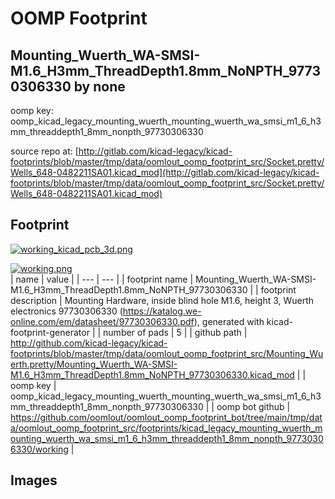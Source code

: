 # OOMP Footprint  
## Mounting_Wuerth_WA-SMSI-M1.6_H3mm_ThreadDepth1.8mm_NoNPTH_97730306330  by none  
  
oomp key: oomp_kicad_legacy_mounting_wuerth_mounting_wuerth_wa_smsi_m1_6_h3mm_threaddepth1_8mm_nonpth_97730306330  
  
source repo at: [http://gitlab.com/kicad-legacy/kicad-footprints/blob/master/tmp/data/oomlout_oomp_footprint_src/Socket.pretty/Wells_648-0482211SA01.kicad_mod](http://gitlab.com/kicad-legacy/kicad-footprints/blob/master/tmp/data/oomlout_oomp_footprint_src/Socket.pretty/Wells_648-0482211SA01.kicad_mod)  
## Footprint  
  
[![working_kicad_pcb_3d.png](working_kicad_pcb_3d_600.png)](working_kicad_pcb_3d.png)  
  
[![working.png](working_600.png)](working.png)  
| name | value | 
| --- | --- | 
| footprint name | Mounting_Wuerth_WA-SMSI-M1.6_H3mm_ThreadDepth1.8mm_NoNPTH_97730306330 | 
| footprint description | Mounting Hardware, inside blind hole M1.6, height 3, Wuerth electronics 97730306330 (https://katalog.we-online.com/em/datasheet/97730306330.pdf), generated with kicad-footprint-generator | 
| number of pads | 5 | 
| github path | http://github.com/kicad-legacy/kicad-footprints/blob/master/tmp/data/oomlout_oomp_footprint_src/Mounting_Wuerth.pretty/Mounting_Wuerth_WA-SMSI-M1.6_H3mm_ThreadDepth1.8mm_NoNPTH_97730306330.kicad_mod | 
| oomp key | oomp_kicad_legacy_mounting_wuerth_mounting_wuerth_wa_smsi_m1_6_h3mm_threaddepth1_8mm_nonpth_97730306330 | 
| oomp bot github | https://github.com/oomlout/oomlout_oomp_footprint_bot/tree/main/tmp/data/oomlout_oomp_footprint_src/footprints/kicad_legacy_mounting_wuerth_mounting_wuerth_wa_smsi_m1_6_h3mm_threaddepth1_8mm_nonpth_97730306330/working | 
## Images  

